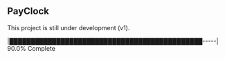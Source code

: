 ## PayClock

This project is still under development (v1).

|█████████████████████████████████████████████-----| 90.0% Complete
